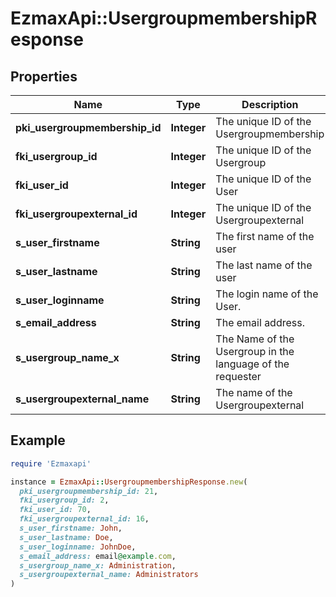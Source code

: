 # EzmaxApi::UsergroupmembershipResponse

## Properties

| Name | Type | Description | Notes |
| ---- | ---- | ----------- | ----- |
| **pki_usergroupmembership_id** | **Integer** | The unique ID of the Usergroupmembership |  |
| **fki_usergroup_id** | **Integer** | The unique ID of the Usergroup |  |
| **fki_user_id** | **Integer** | The unique ID of the User | [optional] |
| **fki_usergroupexternal_id** | **Integer** | The unique ID of the Usergroupexternal | [optional] |
| **s_user_firstname** | **String** | The first name of the user | [optional] |
| **s_user_lastname** | **String** | The last name of the user | [optional] |
| **s_user_loginname** | **String** | The login name of the User. | [optional] |
| **s_email_address** | **String** | The email address. | [optional] |
| **s_usergroup_name_x** | **String** | The Name of the Usergroup in the language of the requester |  |
| **s_usergroupexternal_name** | **String** | The name of the Usergroupexternal | [optional] |

## Example

```ruby
require 'Ezmaxapi'

instance = EzmaxApi::UsergroupmembershipResponse.new(
  pki_usergroupmembership_id: 21,
  fki_usergroup_id: 2,
  fki_user_id: 70,
  fki_usergroupexternal_id: 16,
  s_user_firstname: John,
  s_user_lastname: Doe,
  s_user_loginname: JohnDoe,
  s_email_address: email@example.com,
  s_usergroup_name_x: Administration,
  s_usergroupexternal_name: Administrators
)
```

